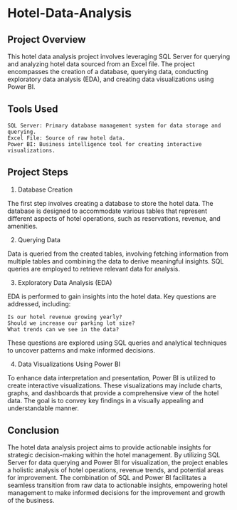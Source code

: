# Hotel-Data-Analysis

## Project Overview

This hotel data analysis project involves leveraging SQL Server for querying and analyzing hotel data sourced from an Excel file. The project encompasses the creation of a database, querying data, conducting exploratory data analysis (EDA), and creating data visualizations using Power BI.

## Tools Used

    SQL Server: Primary database management system for data storage and querying.
    Excel File: Source of raw hotel data.
    Power BI: Business intelligence tool for creating interactive visualizations.

## Project Steps

1. Database Creation

The first step involves creating a database to store the hotel data. The database is designed to accommodate various tables that represent different aspects of hotel operations, such as reservations, revenue, and amenities.

2. Querying Data

Data is queried from the created tables, involving fetching information from multiple tables and combining the data to derive meaningful insights. SQL queries are employed to retrieve relevant data for analysis.

3. Exploratory Data Analysis (EDA)

EDA is performed to gain insights into the hotel data. Key questions are addressed, including:

    Is our hotel revenue growing yearly?
    Should we increase our parking lot size?
    What trends can we see in the data?

These questions are explored using SQL queries and analytical techniques to uncover patterns and make informed decisions.

4. Data Visualizations Using Power BI

To enhance data interpretation and presentation, Power BI is utilized to create interactive visualizations. These visualizations may include charts, graphs, and dashboards that provide a comprehensive view of the hotel data. The goal is to convey key findings in a visually appealing and understandable manner.

## Conclusion

The hotel data analysis project aims to provide actionable insights for strategic decision-making within the hotel management. By utilizing SQL Server for data querying and Power BI for visualization, the project enables a holistic analysis of hotel operations, revenue trends, and potential areas for improvement. The combination of SQL and Power BI facilitates a seamless transition from raw data to actionable insights, empowering hotel management to make informed decisions for the improvement and growth of the business.

